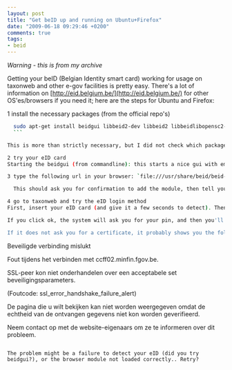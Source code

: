```yaml
---
layout: post
title: "Get beID up and running on Ubuntu+Firefox"
date: "2009-06-18 09:29:46 +0200"
comments: true
tags:
- beid
---
```


*Warning - this is from my archive*

Getting your beID (Belgian Identity smart card) working for usage on taxonweb and other e-gov facilities is pretty easy. There's a lot of information on [http://eid.belgium.be/](http://eid.belgium.be/) for other OS'es/browsers if you need it; here are the steps for Ubuntu and Firefox:

1 install the necessary packages (from the official repo's)
  ```bash
	sudo apt-get install beidgui libbeid2-dev libbeid2 libbeidlibopensc2-dev libbeidlibopensc2 beid-tools pcscd libpcsclite-dev
	```

  This is more than strictly necessary, but I did not check which packages are NOT needed - too much work ;-)

2 try your eID card
  Starting the beidgui (from commandline): this starts a nice gui with empty fields. Insert your eID card in you card reader and click the "read" button (top left). Your details should show now.

3 type the following url in your browser: `file:///usr/share/beid/beid-pkcs11-register.html`

	This should ask you for confirmation to add the module, then tell you the module was added. If not, good luck finding the problem ;-) One thing might be to restart the beid and pcscd services.

4 go to taxonweb and try the eID login method
  First, insert your eID card (and give it a few seconds to detect). Then click the "logon" button. It should prompt you for a certificate for authentication, and "BELPIC" should be available.

  If you click ok, the system will ask you for your pin, and then you'll be authenticated.

If it does not ask you for a certificate, it probably shows you the following:

```
Beveiligde verbinding mislukt

Fout tijdens het verbinden met ccff02.minfin.fgov.be.

SSL-peer kon niet onderhandelen over een acceptabele set beveiligingsparameters.

(Foutcode: ssl_error_handshake_failure_alert)

De pagina die u wilt bekijken kan niet worden weergegeven omdat de echtheid van de ontvangen gegevens niet kon worden geverifieerd.

  Neem contact op met de website-eigenaars om ze te informeren over dit probleem.
```

The problem might be a failure to detect your eID (did you try beidgui?), or the browser module not loaded correctly.. Retry?
